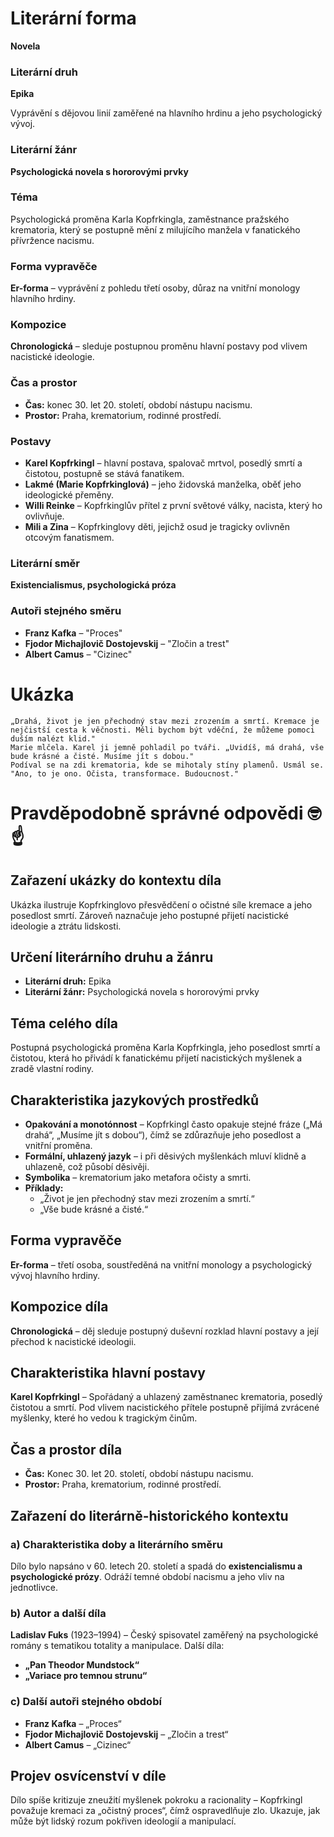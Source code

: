 # **Literární forma**  

**Novela**  

### **Literární druh**  

**Epika**  

Vyprávění s dějovou linií zaměřené na hlavního hrdinu a jeho psychologický vývoj.  

### **Literární žánr**  

**Psychologická novela s hororovými prvky**  

### **Téma**  

Psychologická proměna Karla Kopfrkingla, zaměstnance pražského krematoria, který se postupně mění z milujícího manžela v fanatického přívržence nacismu.  

### **Forma vypravěče**  

**Er-forma** – vyprávění z pohledu třetí osoby, důraz na vnitřní monology hlavního hrdiny.  

### **Kompozice**  

**Chronologická** – sleduje postupnou proměnu hlavní postavy pod vlivem nacistické ideologie.  

### **Čas a prostor**  

- **Čas:** konec 30. let 20. století, období nástupu nacismu.  
- **Prostor:** Praha, krematorium, rodinné prostředí.  

### **Postavy**  

- **Karel Kopfrkingl** – hlavní postava, spalovač mrtvol, posedlý smrtí a čistotou, postupně se stává fanatikem.  
- **Lakmé (Marie Kopfrkinglová)** – jeho židovská manželka, oběť jeho ideologické přeměny.  
- **Willi Reinke** – Kopfrkinglův přítel z první světové války, nacista, který ho ovlivňuje.  
- **Mili a Zina** – Kopfrkinglovy děti, jejichž osud je tragicky ovlivněn otcovým fanatismem.  

### **Literární směr**  

**Existencialismus, psychologická próza**  

### **Autoři stejného směru**  

- **Franz Kafka** – "Proces"  
- **Fjodor Michajlovič Dostojevskij** – "Zločin a trest"  
- **Albert Camus** – "Cizinec"  

# **Ukázka**  

```
„Drahá, život je jen přechodný stav mezi zrozením a smrtí. Kremace je nejčistší cesta k věčnosti. Měli bychom být vděční, že můžeme pomoci duším nalézt klid."  
Marie mlčela. Karel ji jemně pohladil po tváři. „Uvidíš, má drahá, vše bude krásné a čisté. Musíme jít s dobou."  
Podíval se na zdi krematoria, kde se mihotaly stíny plamenů. Usmál se. "Ano, to je ono. Očista, transformace. Budoucnost." 
```

# Pravděpodobně správné odpovědi 🤓☝️

## **Zařazení ukázky do kontextu díla**
Ukázka ilustruje Kopfrkinglovo přesvědčení o očistné síle kremace a jeho posedlost smrtí. Zároveň naznačuje jeho postupné přijetí nacistické ideologie a ztrátu lidskosti.


## **Určení literárního druhu a žánru**
- **Literární druh:** Epika  
- **Literární žánr:** Psychologická novela s hororovými prvky  


## **Téma celého díla**
Postupná psychologická proměna Karla Kopfrkingla, jeho posedlost smrtí a čistotou, která ho přivádí k fanatickému přijetí nacistických myšlenek a zradě vlastní rodiny.


## **Charakteristika jazykových prostředků**
- **Opakování a monotónnost** – Kopfrkingl často opakuje stejné fráze („Má drahá“, „Musíme jít s dobou“), čímž se zdůrazňuje jeho posedlost a vnitřní proměna.  
- **Formální, uhlazený jazyk** – i při děsivých myšlenkách mluví klidně a uhlazeně, což působí děsivěji.  
- **Symbolika** – krematorium jako metafora očisty a smrti.  
- **Příklady:**  
  - „Život je jen přechodný stav mezi zrozením a smrtí.“  
  - „Vše bude krásné a čisté.“  


## **Forma vypravěče**
**Er-forma** – třetí osoba, soustředěná na vnitřní monology a psychologický vývoj hlavního hrdiny.


## **Kompozice díla**
**Chronologická** – děj sleduje postupný duševní rozklad hlavní postavy a její přechod k nacistické ideologii.


## **Charakteristika hlavní postavy**
**Karel Kopfrkingl** – Spořádaný a uhlazený zaměstnanec krematoria, posedlý čistotou a smrtí. Pod vlivem nacistického přítele postupně přijímá zvrácené myšlenky, které ho vedou k tragickým činům.


## **Čas a prostor díla**
- **Čas:** Konec 30. let 20. století, období nástupu nacismu.  
- **Prostor:** Praha, krematorium, rodinné prostředí.  


## **Zařazení do literárně-historického kontextu**

### **a) Charakteristika doby a literárního směru**  
Dílo bylo napsáno v 60. letech 20. století a spadá do **existencialismu a psychologické prózy**. Odráží temné období nacismu a jeho vliv na jednotlivce.

### **b) Autor a další díla**  
**Ladislav Fuks** (1923–1994) – Český spisovatel zaměřený na psychologické romány s tematikou totality a manipulace. Další díla:  
- **„Pan Theodor Mundstock“**  
- **„Variace pro temnou strunu“**

### **c) Další autoři stejného období**  
- **Franz Kafka** – „Proces“  
- **Fjodor Michajlovič Dostojevskij** – „Zločin a trest“  
- **Albert Camus** – „Cizinec“  


## **Projev osvícenství v díle**
Dílo spíše kritizuje zneužití myšlenek pokroku a racionality – Kopfrkingl považuje kremaci za „očistný proces“, čímž ospravedlňuje zlo. Ukazuje, jak může být lidský rozum pokřiven ideologií a manipulací.
